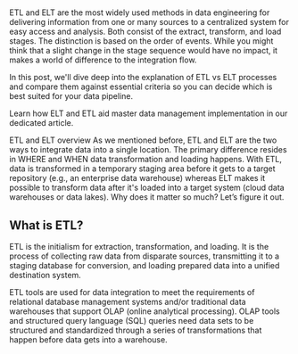 # **[](https://www.altexsoft.com/blog/etl-vs-elt/)**

ETL and ELT are the most widely used methods in data engineering for delivering information from one or many sources to a centralized system for easy access and analysis. Both consist of the extract, transform, and load stages. The distinction is based on the order of events. While you might think that a slight change in the stage sequence would have no impact, it makes a world of difference to the integration flow.

In this post, we'll dive deep into the explanation of ETL vs ELT processes and compare them against essential criteria so you can decide which is best suited for your data pipeline.

Learn how ELT and ETL aid master data management implementation in our dedicated article.

ETL and ELT overview
As we mentioned before, ETL and ELT are the two ways to integrate data into a single location. The primary difference resides in WHERE and WHEN data transformation and loading happens. With ETL, data is transformed in a temporary staging area before it gets to a target repository (e.g., an enterprise data warehouse) whereas ELT makes it possible to transform data after it's loaded into a target system (cloud data warehouses or data lakes). Why does it matter so much? Let’s figure it out.

## What is ETL?

ETL is the initialism for extraction, transformation, and loading. It is the process of collecting raw data from disparate sources, transmitting it to a staging database for conversion, and loading prepared data into a unified destination system.

ETL tools are used for data integration to meet the requirements of relational database management systems and/or traditional data warehouses that support OLAP (online analytical processing). OLAP tools and structured query language (SQL) queries need data sets to be structured and standardized through a series of transformations that happen before data gets into a warehouse.
